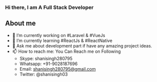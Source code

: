 ### Hi there, I am A Full Stack Developer

## About me
  
  - 🔭 I’m currently working on #Laravel & #VueJs
  - 🌱 I’m currently learning #ReactJs & #ReactNative
  - 💬 Ask me about development part if have any amazing project ideas.
  - 📫 How to reach me: You Can Reach me on Following
    - Skype: shanisingh280795
    - Whatsapp: +91-9028187696
    - Email: shanisingh280795@gmail.com
    - Twitter: @shanisingh03

<!--
**shanisingh03/shanisingh03** is a ✨ _special_ ✨ repository because its `README.md` (this file) appears on your GitHub profile.

Here are some ideas to get you started:

- 🔭 I’m currently working on ...
- 🌱 I’m currently learning ...
- 👯 I’m looking to collaborate on ...
- 🤔 I’m looking for help with ...
- 💬 Ask me about ...
- 📫 How to reach me: ...
- 😄 Pronouns: ...
- ⚡ Fun fact: ...
-->
